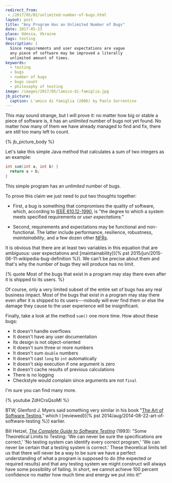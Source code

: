 ```yaml
---
redirect_from:
 - /2017/05/02/unlimited-number-of-bugs.html
layout: post
title: "Any Program Has an Unlimited Number of Bugs"
date: 2017-05-23
place: Odessa, Ukraine
tags: testing
description: |
  Since requirements and user expectations are vague
  any piece of software may be improved a literally
  unlimited amount of times.
keywords:
  - testing
  - bugs
  - number of bugs
  - bugs count
  - philosophy of testing
image: /images/2017/05/lamico-di-famiglia.jpg
jb_picture:
  caption: L'amico di famiglia (2006) by Paolo Sorrentino
---
```


This may sound strange, but I will prove it: no matter how big
or stable a piece of software is, it has an _unlimited_ number
of bugs not yet found. No matter how many of them we have already managed
to find and fix, there are still too many left to count.

<!--more-->

{% jb_picture_body %}

Let's take this simple Java method that calculates a sum of two integers
as an example:

```java
int sum(int a, int b) {
  return a + b;
}
```

This simple program has an _unlimited_ number of bugs.

To prove this claim we just need to put two thoughts together:

  * First, a bug is something that compromises the quality of software,
    which, according to
    [IEEE&nbsp;610.12-1990](https://standards.ieee.org/findstds/standard/610.12-1990.html),
    is "the degree to which
    a system meets specified requirements or _user expectations_."

  * Second, requirements and expectations may be functional and non-functional.
    The latter include performance, resilience, robustness, _maintainability_,
    and a few dozen other
    [NFRs](https://en.wikipedia.org/wiki/Non-functional_requirement).

It is obvious that there are at least two variables in this equation that
are ambiguous: user expectations and
[maintainability]({% pst 2015/jun/2015-06-11-wikipedia-bug-definition %}).
We can't be precise about them and that's why the number of bugs
they will produce has no limit.

{% quote Most of the bugs that exist in a program may stay there even after it is shipped to its users. %}

Of course, only a very limited subset of the entire set of bugs has any
real business impact. Most of the bugs that exist in a program may
stay there even after it is shipped to its users---nobody will ever
find them or else the damage they cause to the user experience will be
insignificant.

Finally, take a look at the method `sum()` one more time. How about these bugs:

  * It doesn't handle overflows
  * It doesn't have any user documentation
  * Its design is not object-oriented
  * It doesn't sum three or more numbers
  * It doesn't sum `double` numbers
  * It doesn't cast `long` to `int` automatically
  * It doesn't skip execution if one argument is zero
  * It doesn't cache results of previous calculations
  * There is no logging
  * Checkstyle would complain since arguments are not `final`

I'm sure you can find many more.

{% youtube ZdHCrsQsoMI %}

BTW, Glenford J. Myers said something very similar in his book
"[The Art of Software Testing](http://amzn.to/1Y3qAbN)," which I
[reviewed]({% pst 2014/aug/2014-08-22-art-of-software-testing %})
earlier.

Bill Hetzel,
[_The Complete Guide to Software Testing_](http://amzn.to/2HziEtM)
(1993):
"Some Theoretical Limits to Testing:
'We can never be sure the specifications are correct,'
'No testing system can identify every correct program,'
'We can never be certain that a testing system is correct.'
These theoretical limits tell us that there will never be a way to be sure
we have a perfect understanding of what a program is supposed to do
(the expected or required results) and that any testing system we
might construct will always have some possibility of failing.
In short, we cannot achieve 100 percent confidence no matter how much
time and energy we put into it!"
